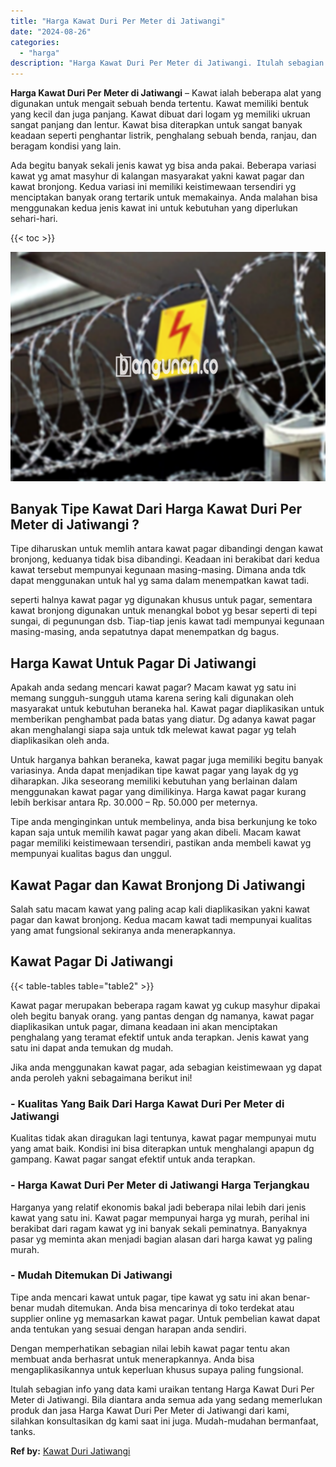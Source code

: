 ```yaml
---
title: "Harga Kawat Duri Per Meter di Jatiwangi"
date: "2024-08-26"
categories: 
  - "harga"
description: "Harga Kawat Duri Per Meter di Jatiwangi. Itulah sebagian info yang data kami uraikan tentang Harga Kawat Duri Per Meter di Jatiwangi. Bila diantara anda semu..."
---
```


**Harga Kawat Duri Per Meter di Jatiwangi** – Kawat ialah beberapa alat yang digunakan untuk mengait sebuah benda tertentu. Kawat memiliki bentuk yang kecil dan juga panjang. Kawat dibuat dari logam yg memiliki ukruan sangat panjang dan lentur. Kawat bisa diterapkan untuk sangat banyak keadaan seperti penghantar listrik, penghalang sebuah benda, ranjau, dan beragam kondisi yang lain.

Ada begitu banyak sekali jenis kawat yg bisa anda pakai. Beberapa variasi kawat yg amat masyhur di kalangan masyarakat yakni kawat pagar dan kawat bronjong. Kedua variasi ini memiliki keistimewaan tersendiri yg menciptakan banyak orang tertarik untuk memakainya. Anda malahan bisa menggunakan kedua jenis kawat ini untuk kebutuhan yang diperlukan sehari-hari.

{{< toc >}}

![Harga Kawat Duri Per Meter di Jatiwangi](/images/jual-kawat-murah13.png)

## Banyak Tipe Kawat Dari Harga Kawat Duri Per Meter di Jatiwangi ?

Tipe diharuskan untuk memlih antara kawat pagar dibandingi dengan kawat bronjong, keduanya tidak bisa dibandingi. Keadaan ini berakibat dari kedua kawat tersebut mempunyai kegunaan masing-masing. Dimana anda tdk dapat menggunakan untuk hal yg sama dalam menempatkan kawat tadi.

seperti halnya kawat pagar yg digunakan khusus untuk pagar, sementara kawat bronjong digunakan untuk menangkal bobot yg besar seperti di tepi sungai, di pegunungan dsb. Tiap-tiap jenis kawat tadi mempunyai kegunaan masing-masing, anda sepatutnya dapat menempatkan dg bagus.

## Harga Kawat Untuk Pagar Di Jatiwangi

Apakah anda sedang mencari kawat pagar? Macam kawat yg satu ini memang sungguh-sungguh utama karena sering kali digunakan oleh masyarakat untuk kebutuhan beraneka hal. Kawat pagar diaplikasikan untuk memberikan penghambat pada batas yang diatur. Dg adanya kawat pagar akan menghalangi siapa saja untuk tdk melewat kawat pagar yg telah diaplikasikan oleh anda.

Untuk harganya bahkan beraneka, kawat pagar juga memiliki begitu banyak variasinya. Anda dapat menjadikan tipe kawat pagar yang layak dg yg diharapkan. Jika seseorang memiliki kebutuhan yang berlainan dalam menggunakan kawat pagar yang dimilikinya. Harga kawat pagar kurang lebih berkisar antara Rp. 30.000 – Rp. 50.000 per meternya.

Tipe anda menginginkan untuk membelinya, anda bisa berkunjung ke toko kapan saja untuk memilih kawat pagar yang akan dibeli. Macam kawat pagar memiliki keistimewaan tersendiri, pastikan anda membeli kawat yg mempunyai kualitas bagus dan unggul.

## Kawat Pagar dan Kawat Bronjong Di Jatiwangi

Salah satu macam kawat yang paling acap kali diaplikasikan yakni kawat pagar dan kawat bronjong. Kedua macam kawat tadi mempunyai kualitas yang amat fungsional sekiranya anda menerapkannya.

## Kawat Pagar Di Jatiwangi

{{< table-tables table="table2" >}}

Kawat pagar merupakan beberapa ragam kawat yg cukup masyhur dipakai oleh begitu banyak orang. yang pantas dengan dg namanya, kawat pagar diaplikasikan untuk pagar, dimana keadaan ini akan menciptakan penghalang yang teramat efektif untuk anda terapkan. Jenis kawat yang satu ini dapat anda temukan dg mudah.

Jika anda menggunakan kawat pagar, ada sebagian keistimewaan yg dapat anda peroleh yakni sebagaimana berikut ini!

### \- Kualitas Yang Baik Dari Harga Kawat Duri Per Meter di Jatiwangi

Kualitas tidak akan diragukan lagi tentunya, kawat pagar mempunyai mutu yang amat baik. Kondisi ini bisa diterapkan untuk menghalangi apapun dg gampang. Kawat pagar sangat efektif untuk anda terapkan.

### \- Harga Kawat Duri Per Meter di Jatiwangi Harga Terjangkau

Harganya yang relatif ekonomis bakal jadi beberapa nilai lebih dari jenis kawat yang satu ini. Kawat pagar mempunyai harga yg murah, perihal ini berakibat dari ragam kawat yg ini banyak sekali peminatnya. Banyaknya pasar yg meminta akan menjadi bagian alasan dari harga kawat yg paling murah.

### \- Mudah Ditemukan Di Jatiwangi

Tipe anda mencari kawat untuk pagar, tipe kawat yg satu ini akan benar-benar mudah ditemukan. Anda bisa mencarinya di toko terdekat atau supplier online yg memasarkan kawat pagar. Untuk pembelian kawat dapat anda tentukan yang sesuai dengan harapan anda sendiri.

Dengan memperhatikan sebagian nilai lebih kawat pagar tentu akan membuat anda berhasrat untuk menerapkannya. Anda bisa mengaplikasikannya untuk keperluan khusus supaya paling fungsional.

Itulah sebagian info yang data kami uraikan tentang Harga Kawat Duri Per Meter di Jatiwangi. Bila diantara anda semua ada yang sedang memerlukan produk dan jasa Harga Kawat Duri Per Meter di Jatiwangi dari kami, silahkan konsultasikan dg kami saat ini juga. Mudah-mudahan bermanfaat, tanks.

**Ref by:** [Kawat Duri Jatiwangi](https://id.wikipedia.org/wiki/Kawat)
